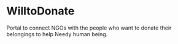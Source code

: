 # WilltoDonate
Portal to connect NGOs with the people who want to donate their belongings to help Needy human being.

